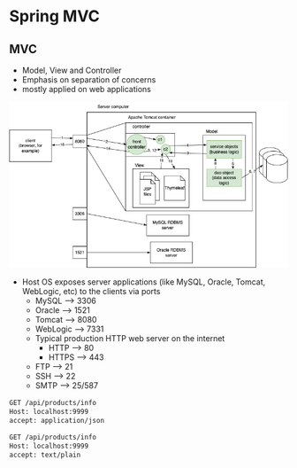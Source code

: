 # Spring MVC

## MVC

- Model, View and Controller
- Emphasis on separation of concerns
- mostly applied on web applications

![](./mvc.dio.png)

- Host OS exposes server applications (like MySQL, Oracle, Tomcat, WebLogic, etc) to the clients via ports
  - MySQL --> 3306
  - Oracle --> 1521
  - Tomcat --> 8080
  - WebLogic --> 7331
  - Typical production HTTP web server on the internet
    - HTTP --> 80
    - HTTPS --> 443
  - FTP --> 21
  - SSH --> 22
  - SMTP --> 25/587

```http
GET /api/products/info
Host: localhost:9999
accept: application/json
```

```http
GET /api/products/info
Host: localhost:9999
accept: text/plain
```

